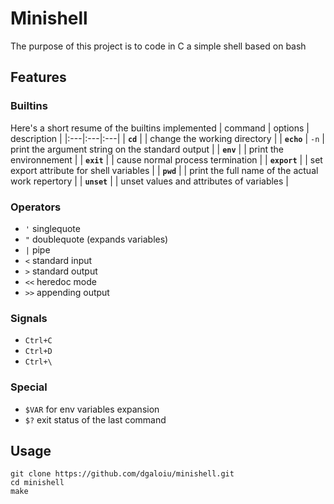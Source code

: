 # Minishell

The purpose of this project is to code in C a simple shell based on bash

## Features
### Builtins
Here's a short resume of the builtins implemented
| command | options | description |
|:---|:---|:---|
| **`cd`** | | change the working directory |
| **`echo`** | `-n` | print the argument string on the standard output |
| **`env`** | | print the environnement |
| **`exit`** | | cause normal process termination |
| **`export`** | | set export attribute for shell variables |
| **`pwd`** | |  print the full name of the actual work repertory |
| **`unset`** | | unset values and attributes of variables |

### Operators
* `'` singlequote
* `"` doublequote (expands variables)
* `|` pipe
* `<` standard input
* `>` standard output
* `<<` heredoc mode
* `>>` appending output

### Signals
* `Ctrl+C`
* `Ctrl+D`
* `Ctrl+\`

### Special
* `$VAR` for env variables expansion
* `$?` exit status of the last command

## Usage
```
git clone https://github.com/dgaloiu/minishell.git
cd minishell
make
```

